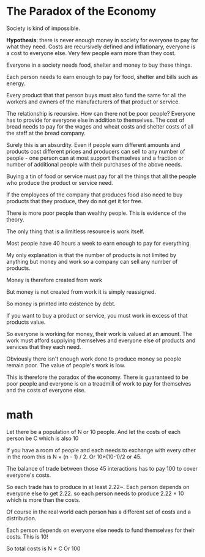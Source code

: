 # The Paradox of the Economy

Society is kind of impossible.

**Hypothesis**: there is never enough money in society for everyone to pay for what they need. Costs are recursively defined and inflationary, everyone is a cost to everyone else. Very few people earn more than they cost.

Everyone in a society needs food, shelter and money to buy these things.

Each person needs to earn enough to pay for food, shelter and bills such as energy.

Every product that that person buys must also fund the same for all the workers and owners of the manufacturers of that product or service.

The relationship is recursive. How can there not be poor people? Everyone has to provide for everyone else in addition to themselves. The cost of bread needs to pay for the wages and wheat costs and shelter costs of all the staff at the bread company.

Surely this is an absurdity. Even if people earn different amounts and products cost different prices and producers can sell to any number of people - one person can at most support themselves and a fraction or number of additional people with their purchases of the above needs.

Buying a tin of food or service must pay for all the things that all the people who produce the product or service need.

If the employees of the company that produces food also need to buy products that they produce, they do not get it for free.

There is more poor people than wealthy people. This is evidence of the theory.

The only thing that is a limitless resource is work itself.

Most people have 40 hours a week to earn enough to pay for everything.

My only explanation is that the number of products is not limited by anything but money and work so a company can sell any number of products.

Money is therefore created from work

But money is not created from work it is simply reassigned.

So money is printed into existence by debt.

If you want to buy a product or service, you must work in excess of that products value.

So everyone is working for money, their work is valued at an amount. The work must afford supplying themselves and everyone else of products and services that they each need.

Obviously there isn't enough work done to produce money so people remain poor. The value of people's work is low.

This is therefore the paradox of the economy. There is guaranteed to be poor people and everyone is on a treadmill of work to pay for themselves and the costs of everyone else.

# math

Let there be a population of N or 10 people. And let the costs of each person be C which is also 10

If you have a room of people and each needs to exchange with every other in the room this is N × (n - 1) / 2. Or 10×(10-1)/2 or 45.

The balance of trade between those 45 interactions has to pay 100 to cover everyone's costs.

So each trade has to produce in at least 2.22~. Each person depends on everyone else to get 2.22. so each person needs to produce 2.22 × 10 which is more than the costs.

Of course in the real world each person has a different set of costs and a distribution.

Each person depends on everyone else needs to fund themselves for their costs. This is 10!

So total costs is N × C Or 100

